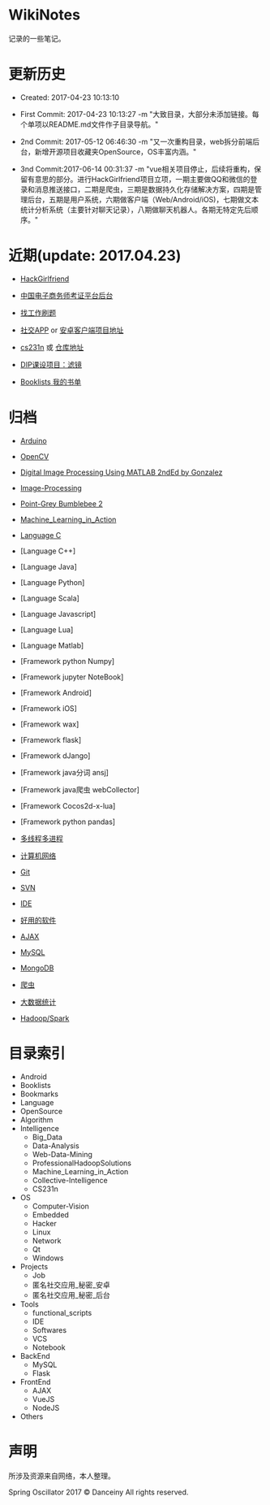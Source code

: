 # WikiNotes

记录的一些笔记。

# 更新历史
- Created: 2017-04-23 10:13:10

- First Commit: 2017-04-23 10:13:27 -m "大致目录，大部分未添加链接。每个单项以README.md文件作子目录导航。"
- 2nd Commit: 2017-05-12 06:46:30 -m "又一次重构目录，web拆分前端后台，新增开源项目收藏夹OpenSource，OS丰富内涵。"
- 3nd Commit:2017-06-14 00:31:37 -m "vue相关项目停止，后续将重构，保留有意思的部分。进行HackGirlfriend项目立项，一期主要做QQ和微信的登录和消息推送接口，二期是爬虫，三期是数据持久化存储解决方案，四期是管理后台，五期是用户系统，六期做客户端（Web/Android/iOS)，七期做文本统计分析系统（主要针对聊天记录），八期做聊天机器人。各期无特定先后顺序。"

# 近期(update: 2017.04.23)
* [HackGirlfriend](https://github.com/Danceiny/HackGirlfriend)

* [中国电子商务师考证平台后台](https://github.com/Danceiny/iview-admin/tree/dev)
* [找工作刷题](./Projects/Job/README.md)

* [社交APP](./Projects/匿名社交应用_秘密_安卓/README.md) or [安卓客户端项目地址](https://github.com/Danceiny/Secret_app)

* [cs231n](./Intelligence/CS231n/README.md)
或 [仓库地址](https://github.com/Danceiny/my_cs231n)

* [DIP课设项目：滤镜]()
* [Booklists 我的书单](./Others/Booklists/README.md)


# 归档

* [Arduino](./Embedded/Arduino/README.md)

* [OpenCV](./Intelligence/Computer-Vision/OpenCV/README.md)

* [Digital Image Processing Using MATLAB 2ndEd by Gonzalez](./Intelligence/Computer-Vision/Digital%20Image%20Processing%20Using%20MATLAB%202ndEd%20by%20Gonzalez//README.md)

* [Image-Processing](./Intelligence/Computer-Vision/Image-Processing/README.md)

* [Point-Grey Bumblebee 2](./Intelligence/Computer-Vision/Point-Grey/README.md)

* [Machine_Learning_in_Action](./Intelligence/Machine_Learning_in_Action/README.md)

* [Language C]()
* [Language C++]
* [Language Java]
* [Language Python]
* [Language Scala]
* [Language Javascript]
* [Language Lua]
* [Language Matlab]

* [Framework python Numpy]
* [Framework jupyter NoteBook]

* [Framework Android]
* [Framework iOS]
* [Framework wax]

* [Framework flask]
* [Framework dJango]

* [Framework java分词 ansj]
* [Framework java爬虫 webCollector]

* [Framework Cocos2d-x-lua]


* [Framework python pandas]

* [多线程多进程]()
* [计算机网络]()
* [Git]()
* [SVN]()
* [IDE]()
* [好用的软件]()

* [AJAX]()
* [MySQL]()
* [MongoDB]()

* [爬虫]()

* [大数据统计]()

* [Hadoop/Spark]()



# 目录索引


- Android
- Booklists
- Bookmarks
- Language
- OpenSource
- Algorithm
- Intelligence
    - Big_Data
    - Data-Analysis
    - Web-Data-Mining
    - ProfessionalHadoopSolutions
    - Machine_Learning_in_Action
    - Collective-Intelligence
    - CS231n
- OS
    - Computer-Vision
    - Embedded
    - Hacker
    - Linux
    - Network
    - Qt
    - Windows
- Projects
    - Job
    - 匿名社交应用_秘密_安卓
    - 匿名社交应用_秘密_后台
- Tools
    - functional_scripts
    - IDE
    - Softwares
    - VCS
    - Notebook
- BackEnd
    - MySQL
    - Flask
- FrontEnd
    - AJAX
    - VueJS
    - NodeJS
- Others

# 声明

所涉及资源来自网络，本人整理。

Spring Oscillator 2017 &copy; Danceiny
All rights reserved.
